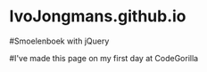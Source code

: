 # IvoJongmans.github.io

#Smoelenboek with jQuery

#I've made this page on my first day at CodeGorilla
